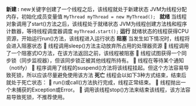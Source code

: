 **新建 :** 
new关键字创建了一个线程之后，该线程就处于新建状态
JVM为线程分配内存，初始化成员变量值
`MyThread myThread = new MyThread(); `
**就绪**
当线程对象调用了start()方法之后，该线程处于就绪状态
JVM为线程创建方法栈和程序计数器，等待线程调度器调度
`myThread.start();`
**运行**
就绪状态的线程获得CPU资源，开始运行run()方法，该线程进入运行状态
**阻塞**
当发生如下情况时，线程将会进入阻塞状态
	线程调用sleep()方法主动放弃所占用的处理器资源
	线程调用了一个阻塞式IO方法，在该方法返回之前，该线程被阻塞
	线程试图获得一个同步锁（同步监视器），但该同步锁正被其他线程所持有。
	线程在等待某个通知（notify）
	程序调用了线程的suspend()方法将该线程挂起。但这个方法容易导致死锁，所以应该尽量避免使用该方法
**死亡**
线程会以如下3种方式结束，结束后就处于死亡状态：
	run()或call()方法执行完成，线程正常结束。
	线程抛出一个未捕获的Exception或Error。
	调用该线程stop()方法来结束该线程，该方法容易导致死锁，不推荐使用。

